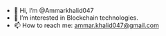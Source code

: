 - 👋 Hi, I’m @Ammarkhalid047
- 👀 I’m interested in Blockchain technologies.
- 📫 How to reach me: ammar.khalid047@gmail.com

<!---
Ammarkhalid047/Ammarkhalid047 is a ✨ special ✨ repository because its `README.md` (this file) appears on your GitHub profile.
You can click the Preview link to take a look at your changes.
--->
